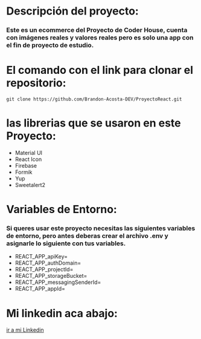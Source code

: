# Descripción del proyecto:

### Este es un ecommerce del Proyecto de Coder House, cuenta con imágenes reales y valores reales pero es solo una app con el fin de proyecto de estudio.

# El comando con el link para clonar el repositorio:

```
git clone https://github.com/Brandon-Acosta-DEV/ProyectoReact.git
```

# las librerias que se usaron en este Proyecto:

- Material UI
- React Icon
- Firebase
- Formik
- Yup
- Sweetalert2

# Variables de Entorno:

### Si queres usar este proyecto necesitas las siguientes variables de entorno, pero antes deberas crear el archivo .env y asignarle lo siguiente con tus variables.

- REACT_APP_apiKey=
- REACT_APP_authDomain=
- REACT_APP_projectId=
- REACT_APP_storageBucket=
- REACT_APP_messagingSenderId=
- REACT_APP_appId=

# Mi linkedin aca abajo:

[ir a mi Linkedin](https://www.linkedin.com/in/brandon-acosta-823823253/)
